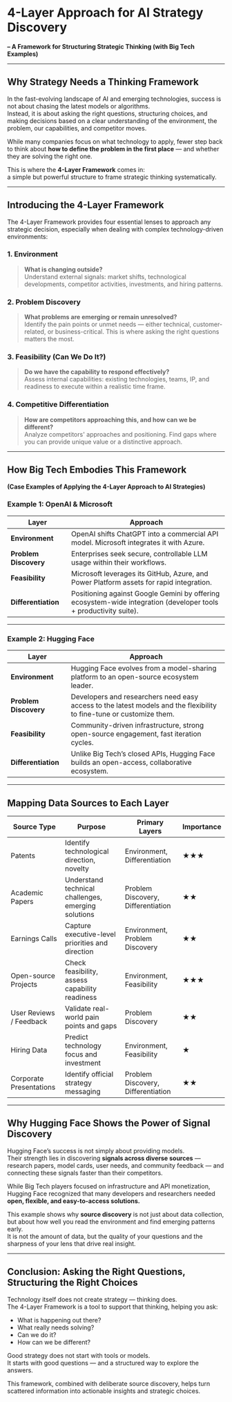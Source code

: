 # 4-Layer Approach for AI Strategy Discovery  
**– A Framework for Structuring Strategic Thinking (with Big Tech Examples)**

---

## Why Strategy Needs a Thinking Framework

In the fast-evolving landscape of AI and emerging technologies, success is not about chasing the latest models or algorithms.  
Instead, it is about asking the right questions, structuring choices, and making decisions based on a clear understanding of the environment, the problem, our capabilities, and competitor moves.

While many companies focus on what technology to apply, fewer step back to think about **how to define the problem in the first place** — and whether they are solving the right one.

This is where the **4-Layer Framework** comes in:  
a simple but powerful structure to frame strategic thinking systematically.

---

## Introducing the 4-Layer Framework

The 4-Layer Framework provides four essential lenses to approach any strategic decision, especially when dealing with complex technology-driven environments:

### 1. **Environment**  
> **What is changing outside?**  
Understand external signals: market shifts, technological developments, competitor activities, investments, and hiring patterns.

### 2. **Problem Discovery**  
> **What problems are emerging or remain unresolved?**  
Identify the pain points or unmet needs — either technical, customer-related, or business-critical. This is where asking the right questions matters the most.

### 3. **Feasibility (Can We Do It?)**  
> **Do we have the capability to respond effectively?**  
Assess internal capabilities: existing technologies, teams, IP, and readiness to execute within a realistic time frame.

### 4. **Competitive Differentiation**  
> **How are competitors approaching this, and how can we be different?**  
Analyze competitors' approaches and positioning. Find gaps where you can provide unique value or a distinctive approach.

---

## How Big Tech Embodies This Framework  
**(Case Examples of Applying the 4-Layer Approach to AI Strategies)**

### Example 1: OpenAI & Microsoft

| Layer                   | Approach                                           |
|-------------------------|----------------------------------------------------|
| **Environment**         | OpenAI shifts ChatGPT into a commercial API model. Microsoft integrates it with Azure. |
| **Problem Discovery**   | Enterprises seek secure, controllable LLM usage within their workflows. |
| **Feasibility**         | Microsoft leverages its GitHub, Azure, and Power Platform assets for rapid integration. |
| **Differentiation**     | Positioning against Google Gemini by offering ecosystem-wide integration (developer tools + productivity suite). |

---

### Example 2: Hugging Face

| Layer                   | Approach                                           |
|-------------------------|----------------------------------------------------|
| **Environment**         | Hugging Face evolves from a model-sharing platform to an open-source ecosystem leader. |
| **Problem Discovery**   | Developers and researchers need easy access to the latest models and the flexibility to fine-tune or customize them. |
| **Feasibility**         | Community-driven infrastructure, strong open-source engagement, fast iteration cycles. |
| **Differentiation**     | Unlike Big Tech’s closed APIs, Hugging Face builds an open-access, collaborative ecosystem. |

---

## Mapping Data Sources to Each Layer

| Source Type              | Purpose                                      | Primary Layers                       | Importance  |
|--------------------------|----------------------------------------------|----------------------------------------|-------------|
| Patents                  | Identify technological direction, novelty   | Environment, Differentiation          | ★★★         |
| Academic Papers          | Understand technical challenges, emerging solutions | Problem Discovery, Differentiation   | ★★          |
| Earnings Calls           | Capture executive-level priorities and direction | Environment, Problem Discovery       | ★★          |
| Open-source Projects     | Check feasibility, assess capability readiness | Environment, Feasibility             | ★★★         |
| User Reviews / Feedback  | Validate real-world pain points and gaps     | Problem Discovery                    | ★★          |
| Hiring Data              | Predict technology focus and investment     | Environment, Feasibility             | ★           |
| Corporate Presentations  | Identify official strategy messaging        | Problem Discovery, Differentiation   | ★★          |

---

## Why Hugging Face Shows the Power of Signal Discovery

Hugging Face’s success is not simply about providing models.  
Their strength lies in discovering **signals across diverse sources** — research papers, model cards, user needs, and community feedback — and connecting these signals faster than their competitors.

While Big Tech players focused on infrastructure and API monetization, Hugging Face recognized that many developers and researchers needed **open, flexible, and easy-to-access solutions.**

This example shows why **source discovery** is not just about data collection, but about how well you read the environment and find emerging patterns early.  
It is not the amount of data, but the quality of your questions and the sharpness of your lens that drive real insight.

---

## Conclusion: Asking the Right Questions, Structuring the Right Choices

Technology itself does not create strategy — thinking does.  
The 4-Layer Framework is a tool to support that thinking, helping you ask:

- What is happening out there?  
- What really needs solving?  
- Can we do it?  
- How can we be different?

Good strategy does not start with tools or models.  
It starts with good questions — and a structured way to explore the answers.

This framework, combined with deliberate source discovery, helps turn scattered information into actionable insights and strategic choices.
